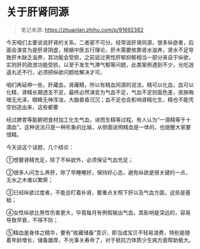 # 关于肝肾同源

> 笔记来源: https://zhuanlan.zhihu.com/p/91692382



今天咱们主要说说肝肾的关系，二者密不可分。经常说肝肾同源，很多纵欲者，后面会演变为是肝肾阴虚，根据中医五行理论，肝木需要依靠肾水滋养，肾水不足导致肝木缺乏滋养，其功能会受损，之前说过男性肝郁抑郁相当一部分来自于纵欲，实则肝的疏泄功能受损，以至于发生气滞气郁等问题，此类案例遇到不少，光吃逍遥丸还不行，必须把纵欲问题给解决才可。

咱们再延伸一些，肝藏血，肾藏精，所以有精血同源的说法，精可以化血，血可以化精，肾精长期透支不足，最终必然演变为气血不足，气血不足则面色差，皮肤晦暗无光泽，眼睛无神浑浊，大脑昏昏沉沉；血不足也会影响肾精化生，精也不能凭空创造出来，这些都要

经过脾胃等脏腑把食材加工化生气血，进而生精等过程。有人认为“一滴精等于十滴血”，这种说法只是一种形象的比喻，从侧面说明精血是一体的，也提醒大家要惜精。

今天谈这个话题，几个结论：

①想要肾精充足，除了不纵欲外，必须保证气血充足；

②很多人问怎么养肝，除了早睡睡好，保持好心态，避免纵欲是很关键的一点，无水之木难以繁荣；

③已经纵欲过度者，不能总盯着补肾，要重点关照下肝以及气血方面，这些是基础；

④女性纵欲比男性伤害更大，毕竟每月有例假输出气血，其影响是深远的，容易导致早衰，不得不防；

⑤精血是身体之精华，要有“收藏储备”意识，即当成宝贝不轻易浪费，特别是随着年龄增长，储备雄厚，不光事关寿命了，对于抵抗力体质少生病方面帮助极大。